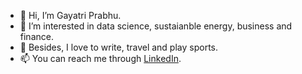 - 👋 Hi, I’m Gayatri Prabhu.
- 👀 I’m interested in data science, sustaianble energy, business and finance.
- 🌱 Besides, I love to write, travel and play sports.
- 📫 You can reach me through [LinkedIn](https://www.linkedin.com/in/prabhugayatri/).

<!---
prabhugayatri/prabhugayatri is a ✨ special ✨ repository because its `README.md` (this file) appears on your GitHub profile.
You can click the Preview link to take a look at your changes.
--->
